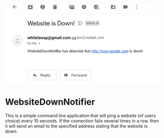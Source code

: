 ![Example of email notification](ExampleScreenshot.PNG?raw=true "Screenshot")

# WebsiteDownNotifier

This is a simple command line application that will ping a website (of users choice) every 10 seconds. If the connection fails several times in a row, then it will send an email to the specified address stating that the website is down.